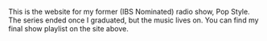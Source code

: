 This is the website for my former (IBS Nominated) radio show, Pop Style. The series ended once I graduated, but the music lives on. You can find my final show playlist on the site above.
